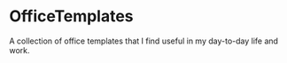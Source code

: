 # OfficeTemplates
A collection of office templates that I find useful in my day-to-day life and work.
